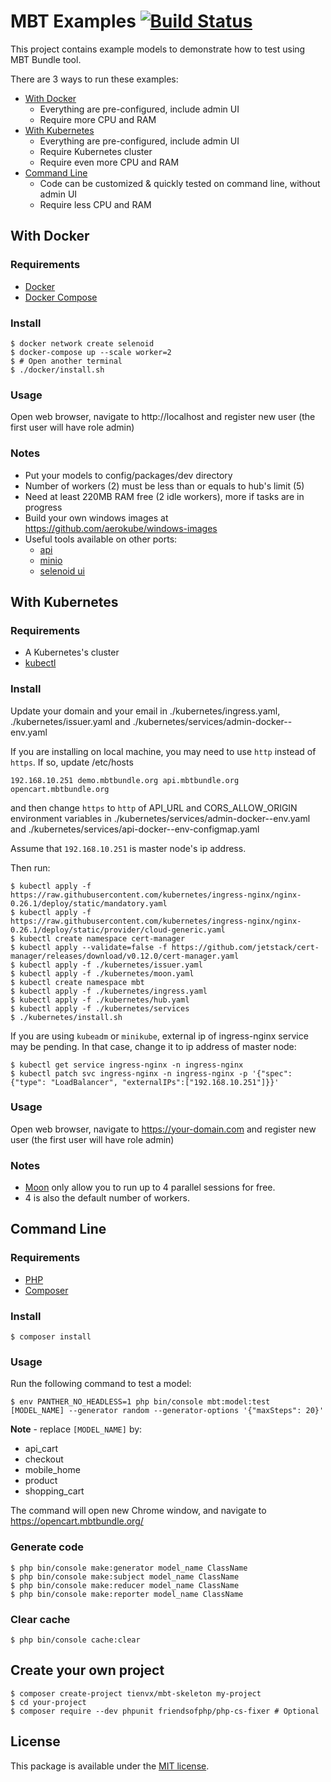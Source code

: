 # MBT Examples [![Build Status][actions_badge]][actions_link]

This project contains example models to demonstrate how to test using MBT Bundle tool.

There are 3 ways to run these examples:
* [With Docker](#with-docker)
  * Everything are pre-configured, include admin UI
  * Require more CPU and RAM
* [With Kubernetes](#with-kubernetes)
  * Everything are pre-configured, include admin UI
  * Require Kubernetes cluster
  * Require even more CPU and RAM
* [Command Line](#command-line)
  * Code can be customized & quickly tested on command line, without admin UI
  * Require less CPU and RAM

## With Docker

### Requirements

* [Docker](https://docs.docker.com/install/)
* [Docker Compose](https://docs.docker.com/compose/install/)

### Install

```
$ docker network create selenoid
$ docker-compose up --scale worker=2
$ # Open another terminal
$ ./docker/install.sh
```

### Usage

Open web browser, navigate to http://localhost and register new user (the first user will have role admin)

### Notes

* Put your models to config/packages/dev directory
* Number of workers (2) must be less than or equals to hub's limit (5)
* Need at least 220MB RAM free (2 idle workers), more if tasks are in progress
* Build your own windows images at https://github.com/aerokube/windows-images
* Useful tools available on other ports:
  * [api](http://localhost:82/api)
  * [minio](http://localhost:83)
  * [selenoid ui](http://localhost:84)

## With Kubernetes

### Requirements

* A Kubernetes's cluster
* [kubectl](https://kubernetes.io/docs/setup/production-environment/tools/kubeadm/install-kubeadm/#installing-kubeadm-kubelet-and-kubectl)

### Install

Update your domain and your email in ./kubernetes/ingress.yaml,
 ./kubernetes/issuer.yaml and ./kubernetes/services/admin-docker--env.yaml

If you are installing on local machine, you may need to use `http` instead of `https`. If so, update /etc/hosts
```
192.168.10.251 demo.mbtbundle.org api.mbtbundle.org opencart.mbtbundle.org
```
and then change `https` to `http` of API_URL and CORS_ALLOW_ORIGIN environment variables
in ./kubernetes/services/admin-docker--env.yaml and ./kubernetes/services/api-docker--env-configmap.yaml

Assume that `192.168.10.251` is master node's ip address.

Then run:
```
$ kubectl apply -f https://raw.githubusercontent.com/kubernetes/ingress-nginx/nginx-0.26.1/deploy/static/mandatory.yaml
$ kubectl apply -f https://raw.githubusercontent.com/kubernetes/ingress-nginx/nginx-0.26.1/deploy/static/provider/cloud-generic.yaml
$ kubectl create namespace cert-manager
$ kubectl apply --validate=false -f https://github.com/jetstack/cert-manager/releases/download/v0.12.0/cert-manager.yaml
$ kubectl apply -f ./kubernetes/issuer.yaml
$ kubectl apply -f ./kubernetes/moon.yaml
$ kubectl create namespace mbt
$ kubectl apply -f ./kubernetes/ingress.yaml
$ kubectl apply -f ./kubernetes/hub.yaml
$ kubectl apply -f ./kubernetes/services
$ ./kubernetes/install.sh
```

If you are using `kubeadm` or `minikube`, external ip of ingress-nginx service may be pending.
In that case, change it to ip address of master node:
```
$ kubectl get service ingress-nginx -n ingress-nginx
$ kubectl patch svc ingress-nginx -n ingress-nginx -p '{"spec": {"type": "LoadBalancer", "externalIPs":["192.168.10.251"]}}'
```

### Usage

Open web browser, navigate to https://your-domain.com and register new user (the first user will have role admin)

### Notes

* [Moon](https://aerokube.com/moon/latest/#_installing_license) only allow you to run up to 4 parallel sessions for free.
* 4 is also the default number of workers.

## Command Line

### Requirements

* [PHP](https://www.php.net/manual/en/install.php)
* [Composer](https://getcomposer.org/download/)

### Install

```
$ composer install
```

### Usage

Run the following command to test a model:

```
$ env PANTHER_NO_HEADLESS=1 php bin/console mbt:model:test [MODEL_NAME] --generator random --generator-options '{"maxSteps": 20}'
```

**Note** - replace `[MODEL_NAME]` by:
* api_cart
* checkout
* mobile_home
* product
* shopping_cart

The command will open new Chrome window, and navigate to https://opencart.mbtbundle.org/

### Generate code

```
$ php bin/console make:generator model_name ClassName
$ php bin/console make:subject model_name ClassName
$ php bin/console make:reducer model_name ClassName
$ php bin/console make:reporter model_name ClassName
```

### Clear cache

```
$ php bin/console cache:clear
```

## Create your own project

```
$ composer create-project tienvx/mbt-skeleton my-project
$ cd your-project
$ composer require --dev phpunit friendsofphp/php-cs-fixer # Optional
```

## License

This package is available under the [MIT license](LICENSE).

[actions_badge]: https://github.com/tienvx/mbt-examples/workflows/test/badge.svg
[actions_link]: https://github.com/tienvx/mbt-examples/actions
